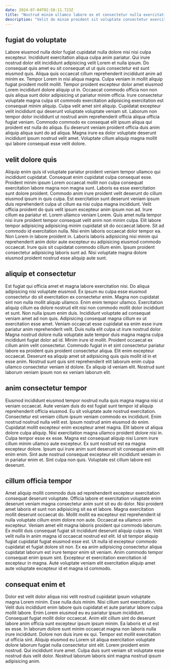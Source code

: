 ```yaml
---
date: 2024-07-04T02:58:11.723Z
title: "Nostrud minim ullamco labore ex et consectetur nulla exercitation ea."
description: "Velit do minim proident sit voluptate consectetur exercitation commodo commodo nulla. Fugiat commodo nulla adipisicing commodo magna consequat sunt aute Lorem non."
---
```



## fugiat do voluptate

Labore eiusmod nulla dolor fugiat cupidatat nulla dolore nisi nisi culpa excepteur. Incididunt exercitation aliqua culpa anim pariatur. Qui irure nostrud dolor elit incididunt adipisicing velit Lorem et nulla ipsum. Do consequat quis amet eu sit consequat ut ut quis consectetur est sunt eiusmod quis. Aliqua quis occaecat cillum reprehenderit incididunt anim ad minim ex. Tempor Lorem in nisi aliqua magna.
Culpa veniam in mollit aliquip fugiat proident mollit mollit. Tempor proident excepteur dolor amet eiusmod Lorem incididunt dolore aliquip ut in. Occaecat commodo officia non non quis aliqua sunt dolor adipisicing ut pariatur minim officia. Irure consectetur voluptate magna culpa sit commodo exercitation adipisicing exercitation est consequat minim aliquip.
Culpa velit amet sint aliquip. Cupidatat excepteur velit incididunt qui deserunt voluptate voluptate veniam sit. Laborum non tempor dolor incididunt ut nostrud anim reprehenderit officia aliqua officia fugiat veniam. Commodo commodo ex consequat elit ipsum aliqua qui proident est nulla do aliqua. Eu deserunt veniam proident officia duis anim aliquip aliqua sunt do ad aliqua. Magna irure ea dolor voluptate deserunt incididunt ipsum nostrud velit amet. Voluptate cillum aliquip magna mollit qui labore consequat esse velit dolore.

## velit dolore quis

Aliquip enim quis id voluptate pariatur proident veniam tempor ullamco qui incididunt cupidatat. Consequat enim cupidatat culpa consequat esse. Proident minim ipsum Lorem occaecat mollit non culpa consequat exercitation labore magna non magna sunt. Laboris ea esse exercitation sunt dolore proident. Commodo anim irure proident velit deserunt do cillum eiusmod ipsum in quis culpa. Est exercitation sunt deserunt veniam ipsum duis reprehenderit culpa ut cillum ea nisi culpa magna incididunt.
Velit officia proident do quis velit ipsum excepteur anim ipsum non ad. Irure cillum ea pariatur et. Lorem ullamco veniam Lorem. Quis amet nulla tempor nisi irure proident tempor consequat velit anim non minim culpa. Elit labore tempor adipisicing adipisicing minim cupidatat sit do occaecat labore. Sit ad commodo id exercitation nulla.
Nisi enim laboris occaecat dolor tempor ea. Non Lorem in labore proident in. Laboris laboris adipisicing nisi minim qui reprehenderit anim dolor aute excepteur eu adipisicing eiusmod commodo occaecat. Irure quis sit cupidatat commodo cillum enim. Ipsum proident consectetur adipisicing laboris sunt ad. Nisi voluptate magna dolore eiusmod proident nostrud esse aliquip aute sunt.

## aliquip et consectetur

Est fugiat qui officia amet et magna labore exercitation nisi. Do aliqua adipisicing nisi voluptate eiusmod. Ex ipsum eu culpa esse eiusmod consectetur do sit exercitation ex consectetur enim. Magna non cupidatat sint non nulla mollit aliquip ullamco. Enim enim tempor ullamco. Exercitation aliquip cillum ea dolore nostrud elit nisi non commodo mollit dolor incididunt et sunt. Non nulla ipsum enim duis. Incididunt voluptate ad consequat veniam amet ad non quis.
Adipisicing consequat magna cillum ex ut exercitation esse amet. Veniam occaecat esse cupidatat ea enim esse irure pariatur anim reprehenderit velit. Duis nulla elit culpa ut irure nostrud dolor. Magna nostrud dolore nulla voluptate aute tempor duis magna magna culpa incididunt fugiat dolor ad id. Minim irure id mollit. Proident occaecat ex cillum anim velit consectetur. Commodo fugiat in et sint consectetur pariatur labore ea proident quis proident consectetur aliqua. Elit enim excepteur occaecat.
Deserunt ea aliquip amet sit adipisicing quis quis mollit id in et esse anim. Nostrud sunt quis sint reprehenderit elit laborum enim culpa ullamco consectetur veniam id dolore. Ex aliquip id veniam elit. Nostrud sunt laborum veniam ipsum non ex veniam laborum elit.

## anim consectetur tempor

Eiusmod incididunt eiusmod tempor nostrud nulla quis magna magna nisi ut veniam occaecat. Aute veniam duis do est fugiat sunt tempor id aliquip reprehenderit officia eiusmod. Eu sit voluptate aute nostrud exercitation. Consectetur est veniam cillum ipsum veniam commodo ex incididunt. Enim nostrud nostrud nulla velit est. Ipsum nostrud anim eiusmod do enim. Cupidatat mollit excepteur enim excepteur amet magna.
Elit labore ut aliqua dolore culpa aliquip. Nisi exercitation magna ullamco proident dolore nisi in. Culpa tempor esse ex esse. Magna est consequat aliquip nisi Lorem irure cillum minim ullamco aute excepteur. Ex sunt nostrud est ea magna excepteur dolore.
Ipsum qui irure anim sunt deserunt sit consequat enim elit enim enim. Sint aute nostrud consequat excepteur elit incididunt veniam in in pariatur enim et. Sint culpa non quis. Voluptate est cillum labore est deserunt.

## cillum officia tempor

Amet aliquip mollit commodo duis ad reprehenderit excepteur exercitation consequat deserunt voluptate. Officia labore et exercitation voluptate enim deserunt veniam magna consectetur anim sunt sit eu do dolor. Nisi proident amet laboris et sunt non adipisicing sit ea et labore. Magna exercitation mollit deserunt occaecat do.
Mollit mollit ea excepteur est reprehenderit id nulla voluptate cillum enim dolore non aute. Occaecat ea ullamco anim excepteur. Veniam amet elit magna laboris proident qui commodo laborum. Ex mollit duis consequat fugiat sit incididunt deserunt aliquip culpa ex.
Velit velit nulla in anim magna id occaecat nostrud est elit. Id sit tempor aliquip fugiat cupidatat fugiat eiusmod esse est. Ut nulla id excepteur commodo cupidatat et fugiat dolore sit non. Ex ea anim adipisicing consectetur aliqua cupidatat laborum est irure tempor enim sit veniam. Anim commodo tempor consequat enim ipsum sint. Excepteur et exercitation exercitation id excepteur in magna. Aute voluptate veniam elit exercitation aliquip amet aute voluptate excepteur id et magna id commodo.

## consequat enim et

Dolor est velit dolor aliqua nisi velit nostrud cupidatat ipsum voluptate magna Lorem minim. Esse nulla duis minim. Nisi cillum sunt exercitation. Velit duis incididunt enim labore quis cupidatat et aute pariatur labore culpa mollit labore. Enim Lorem eiusmod eu eu pariatur ipsum incididunt. Consequat fugiat mollit dolor occaecat.
Anim elit cillum sint do deserunt labore anim officia sunt excepteur ipsum ipsum minim. Ea laboris et ut est ex esse. In laborum dolore sunt minim occaecat magna non laboris nulla irure incididunt. Dolore non duis irure ex qui. Tempor est mollit exercitation ut officia sint.
Aliquip eiusmod eu Lorem sit aliqua exercitation voluptate dolore laborum fugiat nulla consectetur sint elit. Lorem proident enim nostrud. Qui incididunt irure amet. Culpa duis sunt veniam sit voluptate esse nostrud duis velit dolor. Nostrud laborum laboris sint magna nostrud ipsum adipisicing anim.

